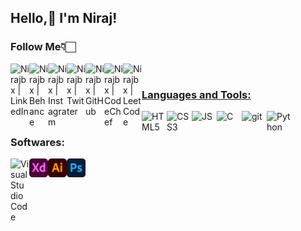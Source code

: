 
## Hello,👋 I'm Niraj!


### Follow Me👇🏻

<a href="https://www.linkedin.com/in/nirajbambharoliya" target="_blank"><img align="left" alt="Nirajbx | LinkedIn" width="30px" src="https://img.icons8.com/ios-filled/344/linkedin.png" />


<a href="https://www.behance.net/nirajbx"  target="_blank"><img align="left" alt="Nirajbx | Behance" width="30px" src="https://img.icons8.com/windows/344/behance.png" />


<a href="https://www.instagram.com/nirajbx/" target="_blank"><img align="left" alt="Nirajbx | Instagram" width="30px" src="https://img.icons8.com/material-outlined/344/instagram-new--v1.png" />


<a href="https://twitter.com/nirajbx" target="_blank"><img align="left" alt="Nirajbx | Twitter" width="30px" src="https://img.icons8.com/ios-glyphs/344/twitter--v1.png" />


<a href="https://github.com/nirajbx" target="_blank"><img align="left" alt="Nirajbx | GitHub" width="30px" src="https://img.icons8.com/ios-glyphs/344/github.png" />


<a href="https://www.codechef.com/users/nirajbx" target="_blank"><img align="left" alt="Nirajbx | CodeChef" width="30px" src="https://img.icons8.com/ios-filled/344/codechef.png" />

<a href="https://leetcode.com/nirajbx/" target="_blank"><img align="left" alt="Nirajbx | LeetCode" width="30px" src="https://img.icons8.com/external-tal-revivo-shadow-tal-revivo/344/external-level-up-your-coding-skills-and-quickly-land-a-job-logo-shadow-tal-revivo.png" />
<br />


### Languages and Tools:


<a href="https://www.w3schools.com/html/" target="_blank"><img align="left" alt="HTML5" width="40px" src="https://img.icons8.com/color/344/html-5--v1.png" /></a>

<a href="https://www.w3schools.com/css/" target="_blank"><img align="left" alt="CSS3" width="40px" src="https://img.icons8.com/color/344/css3.png" /></a>

<a href="https://www.w3schools.com/js/" target="_blank"><img align="left" alt="JS" width="40px" src="https://img.icons8.com/color/344/javascript--v1.png" /></a>

<a href="https://nodejs.org/en/" target="_blank"> <img align="left" alt="C" width="40px" src="https://img.icons8.com/fluency/344/node-js.png"/> </a>

<a href="https://www.mongodb.com/" target="_blank"> <img align="left" alt="git" width="40px" src="https://img.icons8.com/external-tal-revivo-shadow-tal-revivo/344/external-mongodb-a-cross-platform-document-oriented-database-program-logo-shadow-tal-revivo.png"/></a>
 
 <a href="https://www.python.org/" target="_blank"> <img align="left" alt="Python" width="40px" src="https://img.icons8.com/color/344/python--v1.png"/> </a>
 <br>

  
### Softwares:

<img align="left" alt="Visual Studio Code" width="30px" src="https://img.icons8.com/color/344/visual-studio-code-2019.png" />
 
<a href="https://www.adobe.com/products/xd.html" target="_blank"> <img align="left" alt="XD" width="30px" src="https://github.com/Aakarsh-B/trying-repos/blob/master/adobexd.png?raw=true"/> </a> 
 
<a href="https://www.adobe.com/in/products/illustrator.html" target="_blank"> <img align="left" alt="Illustrator" width="30px" src="https://github.com/Aakarsh-B/trying-repos/blob/master/illustrator.png?raw=true"/> </a> 
 
<a href="https://www.photoshop.com/en" target="_blank"> <img align="left" alt="Photoshop" width="30px" src="https://github.com/Aakarsh-B/trying-repos/blob/master/photoshop.png?raw=true"/> </a>

